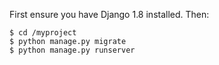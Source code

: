 
First ensure you have Django 1.8 installed. Then:

	$ cd /myproject
	$ python manage.py migrate
	$ python manage.py runserver

